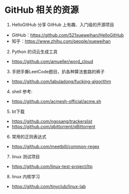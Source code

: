 # GitHub 相关的资源

1. HelloGitHub 分享 GitHub 上有趣、入门级的开源项目
- GitHub：https://github.com/521xueweihan/HelloGitHub
- 知乎：https://www.zhihu.com/people/xueweihan
2. Python 的词云生成工具
- https://github.com/amueller/word_cloud
3. 手把手撕LeetCode题目，扒各种算法套路的裤子
- https://github.com/labuladong/fucking-algorithm
4. shell 参考:
- https://github.com/acmesh-official/acme.sh
5. bt下载
- https://github.com/ngosang/trackerslist
- https://github.com/qbittorrent/qBittorrent
6. 常用的正则表达式
- https://github.com/meetbill/common-regex
7. linux 测试项目
- https://github.com/linux-test-project/ltp
8. linux 内核学习
- https://github.com/tinyclub/linux-lab


